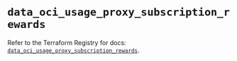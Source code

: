 # `data_oci_usage_proxy_subscription_rewards`

Refer to the Terraform Registry for docs: [`data_oci_usage_proxy_subscription_rewards`](https://registry.terraform.io/providers/hashicorp/oci/7.19.0/docs/data-sources/usage_proxy_subscription_rewards).
